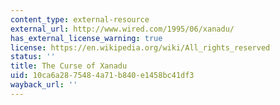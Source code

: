 ```yaml
---
content_type: external-resource
external_url: http://www.wired.com/1995/06/xanadu/
has_external_license_warning: true
license: https://en.wikipedia.org/wiki/All_rights_reserved
status: ''
title: The Curse of Xanadu
uid: 10ca6a28-7548-4a71-b840-e1458bc41df3
wayback_url: ''
---
```

